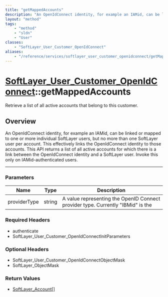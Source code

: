 ```yaml
---
title: "getMappedAccounts"
description: "An OpenIdConnect identity, for example an IAMid, can be linked or mapped to one or more individual SoftLayer users, but... "
layout: "method"
tags:
    - "method"
    - "sldn"
    - "User"
classes:
    - "SoftLayer_User_Customer_OpenIdConnect"
aliases:
    - "/reference/services/softlayer_user_customer_openidconnect/getMappedAccounts"
---
```

# [SoftLayer_User_Customer_OpenIdConnect](/reference/services/SoftLayer_User_Customer_OpenIdConnect)::getMappedAccounts


Retrieve a list of all active accounts that belong to this customer.


## Overview 
An OpenIdConnect identity, for example an IAMid, can be linked or mapped to one or more individual SoftLayer users, but no more than one SoftLayer user per account. This effectively links the OpenIdConnect identity to those accounts. This API returns a list of all active accounts for which there is a link between the OpenIdConnect identity and a SoftLayer user. Invoke this only on IAMid-authenticated users. 

-----

### Parameters 
|Name | Type | Description |
| --- | --- | --- |
|providerType| string| A value representing the OpenID Connect provider type. Currently "IBMid" is the|


### Required Headers
* authenticate
* SoftLayer_User_Customer_OpenIdConnectInitParameters


### Optional Headers
* SoftLayer_User_Customer_OpenIdConnectObjectMask
* SoftLayer_ObjectMask

### Return Values
* <a href='/reference/datatypes/SoftLayer_Account'>SoftLayer_Account[] </a>




